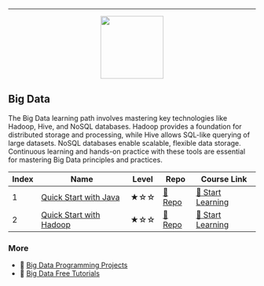 
---

<div align="center">
<img width="128px" src="https://file.labex.io/path/4y59cs2oEeJr.png">
</div>

## Big Data

The Big Data learning path involves mastering key technologies like Hadoop, Hive, and NoSQL databases. Hadoop provides a foundation for distributed storage and processing, while Hive allows SQL-like querying of large datasets. NoSQL databases enable scalable, flexible data storage. Continuous learning and hands-on practice with these tools are essential for mastering Big Data principles and practices.

|   Index | Name                                                | Level   | Repo                                                            | Course Link                                                          |
|---------|-----------------------------------------------------|---------|-----------------------------------------------------------------|----------------------------------------------------------------------|
|       1 | [Quick Start with Java](#quick-start-with-java)     | ★☆☆     | [🔗 Repo](https://github.com/labex-labs/quick-start-with-java)   | [🚀 Start Learning](https://labex.io/courses/quick-start-with-java)   |
|       2 | [Quick Start with Hadoop](#quick-start-with-hadoop) | ★☆☆     | [🔗 Repo](https://github.com/labex-labs/quick-start-with-hadoop) | [🚀 Start Learning](https://labex.io/courses/quick-start-with-hadoop) |

### More

- 🔗 [Big Data Programming Projects](https://github.com/labex-labs/awesome-programming-projects?tab=readme-ov-file#bigdata)
- 🔗 [Big Data Free Tutorials](https://github.com/labex-labs/bigdata-free-tutorials)

